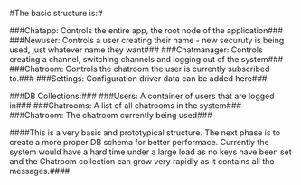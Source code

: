 #The basic structure is:#

###Chatapp: Controls the entire app, the root node of the application###
###Newuser: Controls a user creating their name - new securuty is being used, just whatever name they want###
###Chatmanager: Controls creating a channel, switching channels and logging out of the system###
###Chatroom: Controls the chatroom the user is currently subscribed to.###
###Settings: Configuration driver data can be added here###

###DB Collections:###
###Users: A container of users that are logged in###
###Chatrooms: A list of all chatrooms in the system###
###Chatroom: The chatroom currently being used###

####This is a very basic and prototypical structure.  The next phase is to create a more proper DB schema for better performace.  Currently the system would have a hard time under a large load as no keys have been set and the Chatroom collection can grow very rapidly as it contains all the messages.####